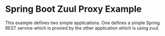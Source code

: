 # Spring Boot Zuul Proxy Example

This example defines two simple applications. One defines a simple Spring REST service which is proxied by the other
application which is using zuul.